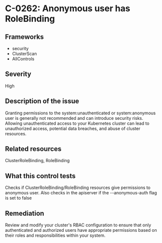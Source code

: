 # C-0262: Anonymous user has RoleBinding

## Frameworks
* security
* ClusterScan
* AllControls
 
## Severity
High

## Description of the issue
Granting permissions to the system:unauthenticated or system:anonymous user is generally not recommended and can introduce security risks. Allowing unauthenticated access to your Kubernetes cluster can lead to unauthorized access, potential data breaches, and abuse of cluster resources.
 
## Related resources
ClusterRoleBinding, RoleBinding
 
## What this control tests 
Checks if ClusterRoleBinding/RoleBinding resources give permissions to anonymous user. Also checks in the apiserver if the --anonymous-auth flag is set to false
 
## Remediation
Review and modify your cluster's RBAC configuration to ensure that only authenticated and authorized users have appropriate permissions based on their roles and responsibilities within your system.
 
